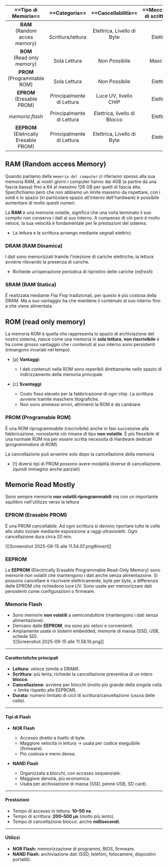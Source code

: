 

|              ==Tipo di Memoria==              |         ==Categoria==         |        ==Cancellabilità==        | ==Meccanismo di scrittura== | ==Permanenza dei Dati== |
| :---------------------------------------: | :-----------------------: | :--------------------------: | :---------------------: | :-----------------: |
|     **RAM**<br>(Random acces memory)      |   <br>Scrittura/lettura   |  Elettrica, Livello di Byte  |      <br>Elettrico      |    <br>Volatile     |
|       **ROM**<br>(Read only memory)       |     <br>Sola Lettura      |      <br>Non Possibile       |      <br>Maschere       |  <br>Non Volatile   |
|      **PROM**<br>(Programmable ROM)       |     <br>Sola Lettura      |      <br>Non Possibile       |      <br>Elettrico      |  <br>Non Volatile   |
|       **EPROM**<br>(Eresable PROM)        | Principalmente di Lettura |    Luce UV, livello CHIP     |        Elettrico        |    Non Volatile     |
|              *memoria flash*              | Principalmente di Lettura | Elettrica, livello di Blocco |        Elettrico        |    Non Volatile     |
| **EEPROM**<br>(Eletrically Eresable PROM) | Principalmente di Lettura |  Elettrica, Livello di Byte  |        Elettrico        |    Non Volatile     |


## RAM (Random access Memory)

Quando parliamo della `memoria del computer` ci riferiamo spesso alla sua memoria RAM, ai nostri giorni i computer hanno dai 4GB (a partire da una fascia bassa) fino a 64 al massimo 128 GB per quelli di fascia alta.  Specifichiamo però che non abbiamo un limite massimo da rispettare, con i soldi e lo spazio (in particolare spazio all'interno dell'hardware) è possibile aumentare di molto questi numeri.

La **RAM** è una memoria volatile, significa che una volta terminato il suo compito non conserva i dati al suo interno. A compenso di ciò però è molto veloce, la sua velocità è fondamentale per le prestazioni del sistema.

- La lettura e la scrittura avvengo mediante segnali elettrici.

### DRAM (RAM Dinamica)

I dati sono memorizzati tramite l’iniezione di cariche elettriche; la lettura avviene rilevando la presenza di cariche.

- Richiede un’operazione periodica di ripristino delle cariche (*refresh*)

### SRAM (RAM Statica)

È realizzata mediante Flip Flop tradizionali, per questo è più costosa della DRAM. Ma a suo vantaggio ha che mantiene il contenuto al suo interno fino a che viene alimentata.

## ROM (read only memory)

La memoria ROM è quella che rappresenta lo spazio di archiviazione del nostro sistema, nasce come una memoria in **sola lettura**, **non riscrivibile** e ha come grosso vantaggio che i contenuti al suo interno sono persistenti (rimangono invariati nel tempo).

- [p] **Vantaggi**: 
	- I dati contenuti nella ROM sono reperibili direttamente nello spazio di indirizzamento della memoria principale

- [c] **Svantaggi**:
	-  Costo fisso elevato per la fabbricazione di ogni chip. La scrittura avviene tramite maschere litografiche. 
	- Non sono ammessi errori, altrimenti la ROM è da cambiare


### PROM (Programable ROM)

È una ROM riprogrammabile (riscrivibile) anche in fasi successive alla fabbricazione, nonostante ciò rimane di tipo **non volatile**. È più flessibile di una normale ROM ma per essere scritta necessita di Hardware dedicati (*programmatore di ROM*).

La cancellazione può avvenire solo dopo la cancellazione della memoria
- [!]  diversi tipi di PROM possono avere modalità diverse di cancellazione. (quindi immagino anche parziali) 

## Memorie Read Mostly

Sono sempre memorie **non volatili riprogrammabili** ma con un importante squilibro nell'utilizzo verso la lettura
### EPROM (Erasable PROM)

È una PROM cancellabile.
Ad ogni scrittura si devono riportare tutte le celle allo stato iniziale mediante esposizione a raggi ultravioletti. Ogni cancellazione dura circa 20 min.



![[Screenshot 2025-09-15 alle 11.54.07.png#invert]]

### EEPROM
Le **EEPROM** (Electrically Erasable Programmable Read-Only Memory) sono memorie non volatili che mantengono i dati anche senza alimentazione. Si possono cancellare e riscrivere elettricamente, byte per byte, a differenza delle EPROM che richiedono luce UV. Sono usate per memorizzare dati persistenti come configurazioni o firmware.


### Memorie Flash

- Sono memorie **non volatili** a semiconduttore (mantengono i dati senza alimentazione).  
- Derivano dalle **EEPROM**, ma sono più veloci e convenienti.  
- Ampiamente usate in sistemi embedded, memorie di massa (SSD, USB, schede SD).  
![[Screenshot 2025-09-15 alle 11.58.10.png]]
---

#### Caratteristiche principali
- **Lettura:** veloce (simile a DRAM).  
- **Scrittura:** più lenta, richiede la cancellazione preventiva di un intero **blocco**.  
- **Cancellazione:** avviene per blocchi (molto più grande della singola cella → limite rispetto alle EEPROM).  
- **Durata:** numero limitato di cicli di scrittura/cancellazione (usura delle celle).  

---

#### Tipi di Flash
- **NOR Flash**
  - Accesso diretto a livello di byte.  
  - Maggiore velocità in lettura → usata per codice eseguibile (firmware).  
  - Più costosa e meno densa.  

- **NAND Flash**
  - Organizzata a blocchi, con accesso sequenziale.  
  - Maggiore densità, più economica.  
  - Usata per archiviazione di massa (SSD, penne USB, SD card).  

---

#### Prestazioni
- Tempo di accesso in lettura: **10–50 ns**.  
- Tempo di scrittura: **200–500 µs** (molto più lento).  
- Tempo di cancellazione blocco: anche **millisecondi**.  

---

#### Utilizzi
- **NOR Flash:** memorizzazione di programmi, BIOS, firmware.  
- **NAND Flash:** archiviazione dati (SSD, telefoni, fotocamere, dispositivi portatili).  
